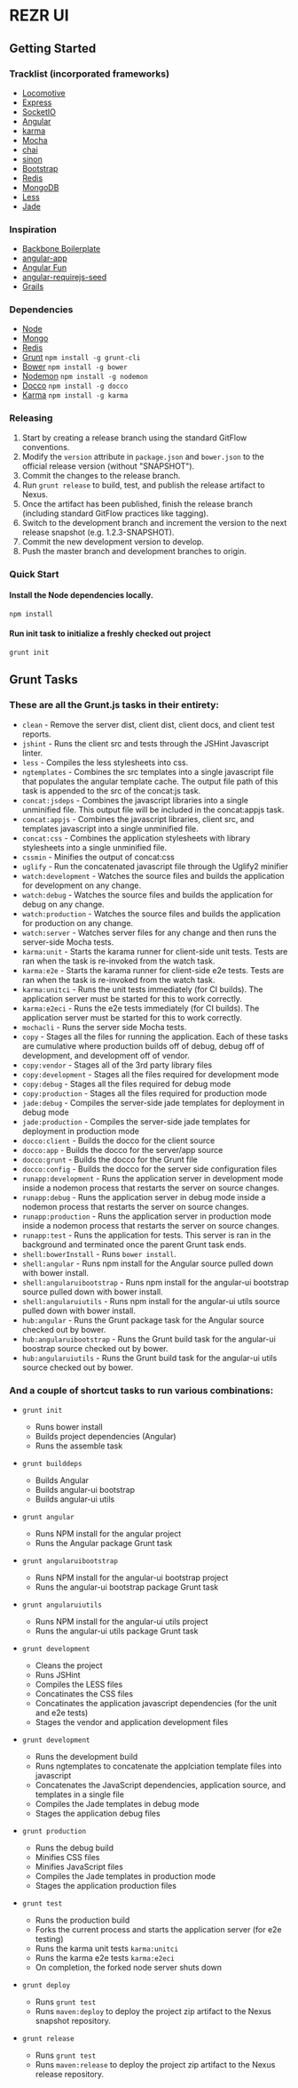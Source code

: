 # REZR UI #

## Getting Started ##

### Tracklist (incorporated frameworks) ###

* [Locomotive](http://locomotivejs.org/)
* [Express](http://expressjs.com/)
* [SocketIO](http://socket.io/)
* [Angular](http://angularjs.org/)
* [karma](http://karma-runner.github.io/0.8/index.html)
* [Mocha](http://visionmedia.github.io/mocha/)
* [chai](http://chaijs.com/)
* [sinon](http://sinonjs.org/)
* [Bootstrap](http://twitter.github.io/bootstrap/)
* [Redis](http://redis.io/)
* [MongoDB](http://www.mongodb.org/)
* [Less](http://lesscss.org/)
* [Jade](http://jade-lang.com/)

### Inspiration ###

* [Backbone Boilerplate](https://github.com/backbone-boilerplate/backbone-boilerplate)
* [angular-app](https://github.com/angular-app/angular-app)
* [Angular Fun](https://github.com/CaryLandholt/AngularFun)
* [angular-requirejs-seed](https://github.com/maxdow/angularjs-requirejs-seed)
* [Grails](http://grails.org/)

### Dependencies ###

* [Node](http://nodejs.org/)
* [Mongo](http://www.mongodb.org/)
* [Redis](http://redis.io/)
* [Grunt](https://github.com/cowboy/grunt) `npm install -g grunt-cli` 
* [Bower](http://twitter.github.com/bower/) `npm install -g bower`
* [Nodemon](https://github.com/remy/nodemon/) `npm install -g nodemon`
* [Docco](http://jashkenas.github.io/docco/) `npm install -g docco`
* [Karma](https://github.com/karma-runner/karma/) `npm install -g karma`

### Releasing ###
1. Start by creating a release branch using the standard GitFlow conventions.
2. Modify the `version` attribute in `package.json` and `bower.json` to the official release version (without "SNAPSHOT").
3. Commit the changes to the release branch.
4. Run `grunt release` to build, test, and publish the release artifact to Nexus.
5. Once the artifact has been published, finish the release branch (including standard GitFlow practices like tagging).
6. Switch to the development branch and increment the version to the next release snapshot (e.g. 1.2.3-SNAPSHOT).
7. Commit the new development version to develop.
8. Push the master branch and development branches to origin.

### Quick Start ###

#### Install the Node dependencies locally. ####
`npm install`

#### Run init task to initialize a freshly checked out project ####
`grunt init`

## Grunt Tasks ##
### These are all the Grunt.js tasks in their entirety: ###

* `clean` - Remove the server dist, client dist, client docs, and client test reports.
* `jshint` - Runs the client src and tests through the JSHint Javascript linter.
* `less` - Compiles the less stylesheets into css.
* `ngtemplates` - Combines the src templates into a single javascript file that populates the angular template cache.  The output file path of this task is appended to the src of the concat:js task.
* `concat:jsdeps` - Combines the javascript libraries into a single unminified file.  This output file will be included in the concat:appjs task.
* `concat:appjs` - Combines the javascript libraries, client src, and templates javascript into a single unminified file.
* `concat:css` - Combines the application stylesheets with library stylesheets into a single unminified file.
* `cssmin` - Minifies the output of concat:css 
* `uglify` - Run the concatenated javascript file through the Uglify2 minifier
* `watch:development` - Watches the source files and builds the application for development on any change. 
* `watch:debug` - Watches the source files and builds the application for debug on any change. 
* `watch:production` - Watches the source files and builds the application for production on any change. 
* `watch:server` - Watches server files for any change and then runs the server-side Mocha tests.
* `karma:unit` - Starts the karama runner for client-side unit tests.  Tests are ran when the task is re-invoked from the watch task.
* `karma:e2e` - Starts the karama runner for client-side e2e tests.  Tests are ran when the task is re-invoked from the watch task. 
* `karma:unitci` - Runs the unit tests immediately (for CI builds). The application server must be started for this to work correctly.
* `karma:e2eci` - Runs the e2e tests immediately (for CI builds).  The application server must be started for this to work correctly.
* `mochacli` - Runs the server side Mocha tests.
* `copy` - Stages all the files for running the application.  Each of these tasks are cumulative where production builds off of debug, debug off of development, and development off of vendor. 
* `copy:vendor` - Stages all of the 3rd party library files 
* `copy:development` - Stages all the files required for development mode 
* `copy:debug` - Stages all the files required for debug mode 
* `copy:production` - Stages all the files required for production mode 
* `jade:debug` - Compiles the server-side jade templates for deployment in debug mode
* `jade:production` - Compiles the server-side jade templates for deployment in production mode
* `docco:client` - Builds the docco for the client source
* `docco:app` - Builds the docco for the server/app source
* `docco:grunt` - Builds the docco for the Grunt file
* `docco:config` - Builds the docco for the server side configuration files
* `runapp:development` - Runs the application server in development mode inside a nodemon process that restarts the server on source changes.
* `runapp:debug` - Runs the application server in debug mode inside a nodemon process that restarts the server on source changes.
* `runapp:production` - Runs the application server in production mode inside a nodemon process that restarts the server on source changes.
* `runapp:test` - Runs the application for tests.  This server is ran in the background and terminated once the parent Grunt task ends. 
* `shell:bowerInstall` - Runs `bower install`.
* `shell:angular` - Runs npm install for the Angular source pulled down with bower install.
* `shell:angularuibootstrap` - Runs npm install for the angular-ui bootstrap source pulled down with bower install.
* `shell:angularuiutils` - Runs npm install for the angular-ui utils source pulled down with bower install.
* `hub:angular` - Runs the Grunt package task for the Angular source checked out by bower.
* `hub:angularuibootstrap` - Runs the Grunt build task for the angular-ui boostrap source checked out by bower.
* `hub:angularuiutils` - Runs the Grunt build task for the angular-ui utils source checked out by bower.


### And a couple of shortcut tasks to run various combinations: ###

* `grunt init` 

  * Runs bower install
  * Builds project dependencies (Angular)
  * Runs the assemble task

* `grunt builddeps` 

  * Builds Angular
  * Builds angular-ui bootstrap
  * Builds angular-ui utils

* `grunt angular` 

  * Runs NPM install for the angular project
  * Runs the Angular package Grunt task

* `grunt angularuibootstrap` 

  * Runs NPM install for the angular-ui bootstrap project
  * Runs the angular-ui bootstrap package Grunt task

* `grunt angularuiutils` 

  * Runs NPM install for the angular-ui utils project
  * Runs the angular-ui utils package Grunt task

* `grunt development` 

  * Cleans the project
  * Runs JSHint
  * Compiles the LESS files
  * Concatinates the CSS files
  * Concatinates the application javascript dependencies (for the unit and e2e tests)
  * Stages the vendor and application development files

* `grunt development` 

  * Runs the development build
  * Runs ngtemplates to concatenate the applciation template files into javascript
  * Concatenates the JavaScript dependencies, application source, and templates in a single file
  * Compiles the Jade templates in debug mode
  * Stages the application debug files

* `grunt production` 

  * Runs the debug build
  * Minifies CSS files
  * Minifies JavaScript files
  * Compiles the Jade templates in production mode
  * Stages the application production files

* `grunt test`

  * Runs the production build
  * Forks the current process and starts the application server (for e2e testing)
  * Runs the karma unit tests `karma:unitci`
  * Runs the karma e2e tests `karma:e2eci`
  * On completion, the forked node server shuts down

* `grunt deploy`
  * Runs `grunt test`
  * Runs `maven:deploy` to deploy the project zip artifact to the Nexus snapshot repository.

* `grunt release`
  * Runs `grunt test`
  * Runs `maven:release` to deploy the project zip artifact to the Nexus release repository.
